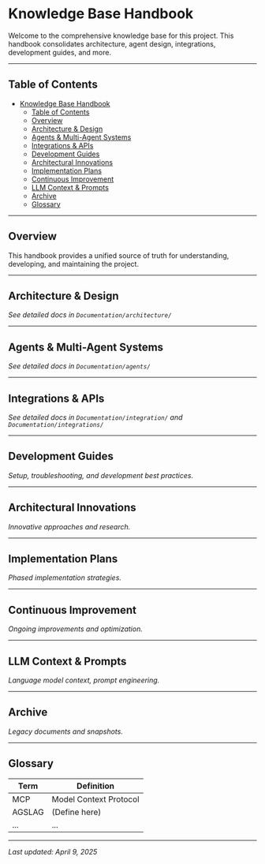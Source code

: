 # Knowledge Base Handbook

Welcome to the comprehensive knowledge base for this project. This handbook consolidates architecture, agent design, integrations, development guides, and more.

---

## Table of Contents
- [Knowledge Base Handbook](#knowledge-base-handbook)
  - [Table of Contents](#table-of-contents)
  - [Overview](#overview)
  - [Architecture \& Design](#architecture--design)
  - [Agents \& Multi-Agent Systems](#agents--multi-agent-systems)
  - [Integrations \& APIs](#integrations--apis)
  - [Development Guides](#development-guides)
  - [Architectural Innovations](#architectural-innovations)
  - [Implementation Plans](#implementation-plans)
  - [Continuous Improvement](#continuous-improvement)
  - [LLM Context \& Prompts](#llm-context--prompts)
  - [Archive](#archive)
  - [Glossary](#glossary)

---

## Overview
This handbook provides a unified source of truth for understanding, developing, and maintaining the project.

---

## Architecture & Design
*See detailed docs in `Documentation/architecture/`*

---

## Agents & Multi-Agent Systems
*See detailed docs in `Documentation/agents/`*

---

## Integrations & APIs
*See detailed docs in `Documentation/integration/` and `Documentation/integrations/`*

---

## Development Guides
*Setup, troubleshooting, and development best practices.*

---

## Architectural Innovations
*Innovative approaches and research.*

---

## Implementation Plans
*Phased implementation strategies.*

---

## Continuous Improvement
*Ongoing improvements and optimization.*

---

## LLM Context & Prompts
*Language model context, prompt engineering.*

---

## Archive
*Legacy documents and snapshots.*

---

## Glossary
| Term | Definition |
|-------|------------|
| MCP  | Model Context Protocol |
| AGSLAG | (Define here) |
| ...  | ... |

---

_Last updated: April 9, 2025_